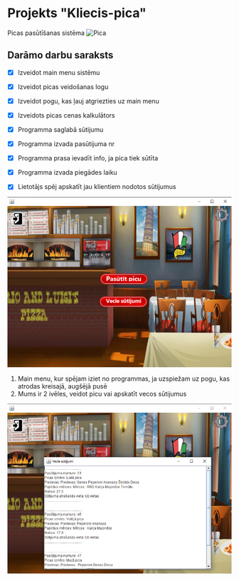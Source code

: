 # Projekts "Kliecis-pica"
Picas pasūtīšanas sistēma
![Pica](https://media.dominospizza.lv/__sized__/menu/product_osg_image_mobile/2024/02/09/Pepperoni-thumbnail-480x480.png)

## **Darāmo darbu saraksts**

- [x]  Izveidot main menu sistēmu
- [x]  Izveidot picas veidošanas logu
- [x]  Izveidot pogu, kas ļauj atgriezties uz main menu
- [x]  Izveidots picas cenas kalkulātors
- [x]  Programma saglabā sūtijumu
- [x]  Programma izvada pasūtijuma nr
- [x]  Programma prasa ievadīt info, ja pica tiek sūtīta
- [x]  Programma izvada piegādes laiku
- [x]  Lietotājs spēj apskatīt jau klientiem nodotos sūtijumus


![Main Menu](src/resources/mainMenu.png)

1. Main menu, kur spējam iziet no programmas, ja uzspiežam uz pogu,
kas atrodas kreisajā, augšējā pusē
2. Mums ir 2 ivēles, veidot picu vai apskatīt vecos sūtijumus

![Vecie sut](src/resources/sutijumuApskate.png)


